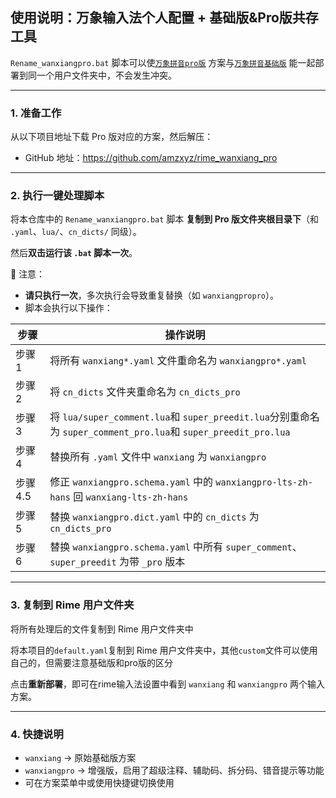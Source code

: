 ##  使用说明：万象输入法个人配置 + 基础版&Pro版共存工具

`Rename_wanxiangpro.bat` 脚本可以使[`万象拼音pro版`](https://github.com/amzxyz/rime_wanxiang_pro) 方案与[`万象拼音基础版`](https://github.com/amzxyz/rime_wanxiang) 能一起部署到同一个用户文件夹中，不会发生冲突。

---

### 1. 准备工作

从以下项目地址下载 Pro 版对应的方案，然后解压：

- GitHub 地址：https://github.com/amzxyz/rime_wanxiang_pro

---

### 2. 执行一键处理脚本

将本仓库中的 `Rename_wanxiangpro.bat` 脚本 **复制到 Pro 版文件夹根目录下**（和 `.yaml`、`lua/`、`cn_dicts/` 同级）。

然后**双击运行该 `.bat` 脚本一次**。

📌 注意：

- **请只执行一次**，多次执行会导致重复替换（如 `wanxiangpropro`）。
- 脚本会执行以下操作：

| 步骤 | 操作说明 |
|------|-----------|
| 步骤 1 | 将所有 `wanxiang*.yaml` 文件重命名为 `wanxiangpro*.yaml` |
| 步骤 2 | 将 `cn_dicts` 文件夹重命名为 `cn_dicts_pro` |
| 步骤 3 | 将 `lua/super_comment.lua`和 `super_preedit.lua`分别重命名为 `super_comment_pro.lua`和 `super_preedit_pro.lua` |
| 步骤 4 | 替换所有 `.yaml` 文件中 `wanxiang` 为 `wanxiangpro` |
| 步骤 4.5 |修正 `wanxiangpro.schema.yaml` 中的 `wanxiangpro-lts-zh-hans` 回 `wanxiang-lts-zh-hans` |
| 步骤 5 | 替换 `wanxiangpro.dict.yaml` 中的 `cn_dicts` 为 `cn_dicts_pro` |
| 步骤 6 | 替换 `wanxiangpro.schema.yaml` 中所有 `super_comment`、`super_preedit` 为带 `_pro` 版本 |

---

### 3. 复制到 Rime 用户文件夹

将所有处理后的文件复制到 Rime 用户文件夹中

将本项目的`default.yaml`复制到 Rime 用户文件夹中，其他`custom`文件可以使用自己的，但需要注意基础版和pro版的区分

点击**重新部署**，即可在rime输入法设置中看到 `wanxiang` 和 `wanxiangpro` 两个输入方案。

---

### 4. 快捷说明

- `wanxiang` → 原始基础版方案
- `wanxiangpro` → 增强版，启用了超级注释、辅助码、拆分码、错音提示等功能
- 可在方案菜单中或使用快捷键切换使用

